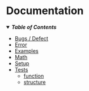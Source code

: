 # Documentation

<details open>
<summary>
<strong><em>Table of Contents</em></strong>
</summary>

- [Bugs / Defect](bugs)
- [Error](errors)
- [Examples](examples)
- [Math](math)
- [Setup](setup)
- [Tests](tests)
    - [function](tests/funcs)
    - [structure](tests/structure)

</details>